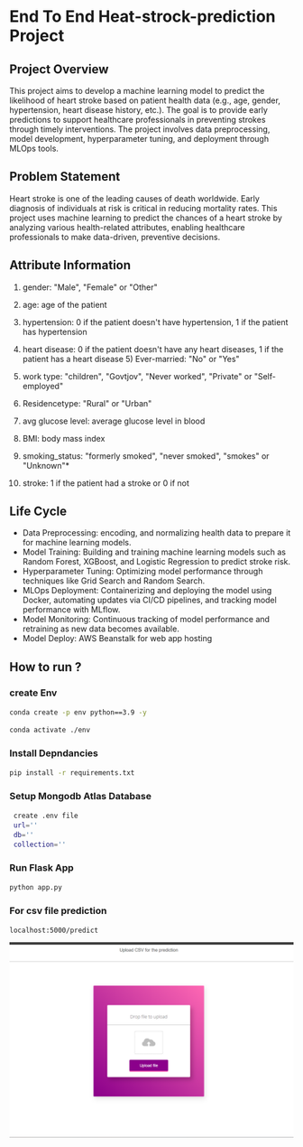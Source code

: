 # End To End Heat-strock-prediction Project

## Project Overview
This project aims to develop a machine learning model to predict the likelihood of heart stroke based on patient health data (e.g., age, gender, hypertension, heart disease history, etc.). The goal is to provide early predictions to support healthcare professionals in preventing strokes through timely interventions. The project involves data preprocessing, model development, hyperparameter tuning, and deployment through MLOps tools.

## Problem Statement
Heart stroke is one of the leading causes of death worldwide. Early diagnosis of individuals at risk is critical in reducing mortality rates. This project uses machine learning to predict the chances of a heart stroke by analyzing various health-related attributes, enabling healthcare professionals to make data-driven, preventive decisions.



## Attribute Information
1) gender: "Male", "Female" or "Other"

2) age: age of the patient

3) hypertension: 0 if the patient doesn't have hypertension, 1 if the patient has hypertension

4) heart disease: 0 if the patient doesn't have any heart diseases, 1 if the patient has a heart disease 5) Ever-married: "No" or "Yes"

6) work type: "children", "Govtjov", "Never worked", "Private" or "Self-employed"

7) Residencetype: "Rural" or "Urban"

8) avg glucose level: average glucose level in blood

9) BMI: body mass index

10) smoking_status: "formerly smoked", "never smoked", "smokes" or "Unknown"*

11) stroke: 1 if the patient had a stroke or 0 if not

## Life Cycle 
*  Data Preprocessing: encoding, and normalizing health data to prepare it for machine learning models.
* Model Training: Building and training machine learning models such as Random Forest, XGBoost, and Logistic Regression to predict stroke risk.
* Hyperparameter Tuning: Optimizing model performance through techniques like Grid Search and Random Search.
* MLOps Deployment: Containerizing and deploying the model using Docker, automating updates via CI/CD pipelines, and tracking model performance with MLflow.
* Model Monitoring: Continuous tracking of model performance and retraining as new data becomes available.
* Model Deploy: AWS Beanstalk for web app hosting

## How to run ?

### create Env
```bash
conda create -p env python==3.9 -y
```

```bash
conda activate ./env
```

### Install Depndancies
```bash
pip install -r requirements.txt
```

### Setup Mongodb Atlas Database
```bash
 create .env file 
 url=''
 db=''
 collection=''
```
### Run Flask App
```bash
python app.py
```

### For csv file prediction
```
localhost:5000/predict
```
![Upload Interface](upload.png)
